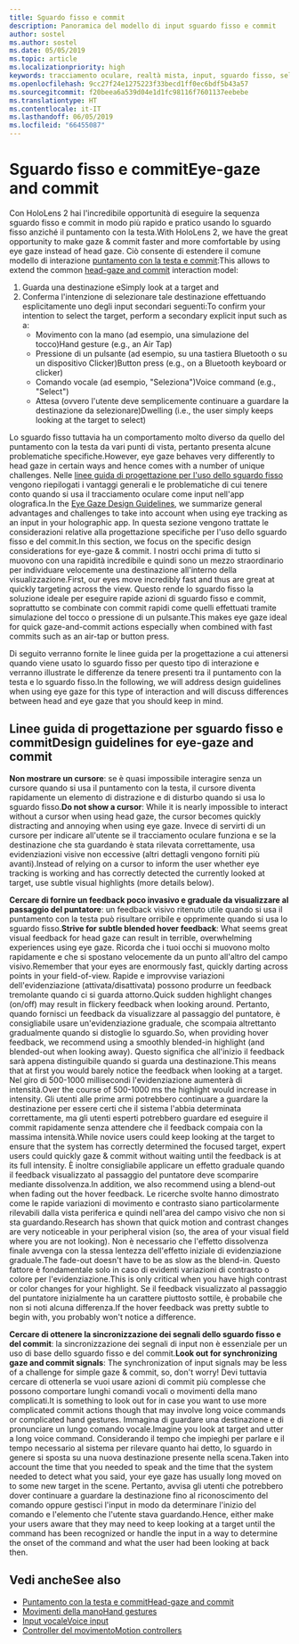 ```yaml
---
title: Sguardo fisso e commit
description: Panoramica del modello di input sguardo fisso e commit
author: sostel
ms.author: sostel
ms.date: 05/05/2019
ms.topic: article
ms.localizationpriority: high
keywords: tracciamento oculare, realtà mista, input, sguardo fisso, selezione oculare della destinazione, HoloLens 2, selezione con gli occhi
ms.openlocfilehash: 9cc27f24e1275223f33becd1ff0ec6bdf5b43a57
ms.sourcegitcommit: f20beea6a539d04e1d1fc98116f7601137eebebe
ms.translationtype: HT
ms.contentlocale: it-IT
ms.lasthandoff: 06/05/2019
ms.locfileid: "66455087"
---
```

# <a name="eye-gaze-and-commit"></a><span data-ttu-id="d17d9-104">Sguardo fisso e commit</span><span class="sxs-lookup"><span data-stu-id="d17d9-104">Eye-gaze and commit</span></span>
<span data-ttu-id="d17d9-105">Con HoloLens 2 hai l'incredibile opportunità di eseguire la sequenza sguardo fisso e commit in modo più rapido e pratico usando lo sguardo fisso anziché il puntamento con la testa.</span><span class="sxs-lookup"><span data-stu-id="d17d9-105">With HoloLens 2, we have the great opportunity to make gaze & commit faster and more comfortable by using eye gaze instead of head gaze.</span></span> <span data-ttu-id="d17d9-106">Ciò consente di estendere il comune modello di interazione [puntamento con la testa e commit](gaze-and-commit.md):</span><span class="sxs-lookup"><span data-stu-id="d17d9-106">This allows to extend the common [head-gaze and commit](gaze-and-commit.md) interaction model:</span></span> 
1. <span data-ttu-id="d17d9-107">Guarda una destinazione e</span><span class="sxs-lookup"><span data-stu-id="d17d9-107">Simply look at a target and</span></span> 
2. <span data-ttu-id="d17d9-108">Conferma l'intenzione di selezionare tale destinazione effettuando esplicitamente uno degli input secondari seguenti:</span><span class="sxs-lookup"><span data-stu-id="d17d9-108">To confirm your intention to select the target, perform a secondary explicit input such as a:</span></span>  
   - <span data-ttu-id="d17d9-109">Movimento con la mano (ad esempio, una simulazione del tocco)</span><span class="sxs-lookup"><span data-stu-id="d17d9-109">Hand gesture (e.g., an Air Tap)</span></span>
   - <span data-ttu-id="d17d9-110">Pressione di un pulsante (ad esempio, su una tastiera Bluetooth o su un dispositivo Clicker)</span><span class="sxs-lookup"><span data-stu-id="d17d9-110">Button press (e.g., on a Bluetooth keyboard or clicker)</span></span>
   - <span data-ttu-id="d17d9-111">Comando vocale (ad esempio, "Seleziona")</span><span class="sxs-lookup"><span data-stu-id="d17d9-111">Voice command (e.g., "Select")</span></span>
   - <span data-ttu-id="d17d9-112">Attesa (ovvero l'utente deve semplicemente continuare a guardare la destinazione da selezionare)</span><span class="sxs-lookup"><span data-stu-id="d17d9-112">Dwelling (i.e., the user simply keeps looking at the target to select)</span></span>

<span data-ttu-id="d17d9-113">Lo sguardo fisso tuttavia ha un comportamento molto diverso da quello del puntamento con la testa da vari punti di vista, pertanto presenta alcune problematiche specifiche.</span><span class="sxs-lookup"><span data-stu-id="d17d9-113">However, eye gaze behaves very differently to head gaze in certain ways and hence comes with a number of unique challenges.</span></span> <span data-ttu-id="d17d9-114">Nelle [linee guida di progettazione per l'uso dello sguardo fisso](eye-tracking.md) vengono riepilogati i vantaggi generali e le problematiche di cui tenere conto quando si usa il tracciamento oculare come input nell'app olografica.</span><span class="sxs-lookup"><span data-stu-id="d17d9-114">In the [Eye Gaze Design Guidelines](eye-tracking.md), we summarize general advantages and challenges to take into account when using eye tracking as an input in your holographic app.</span></span> <span data-ttu-id="d17d9-115">In questa sezione vengono trattate le considerazioni relative alla progettazione specifiche per l'uso dello sguardo fisso e del commit.</span><span class="sxs-lookup"><span data-stu-id="d17d9-115">In this section, we focus on the specific design considerations for eye-gaze & commit.</span></span>
<span data-ttu-id="d17d9-116">I nostri occhi prima di tutto si muovono con una rapidità incredibile e quindi sono un mezzo straordinario per individuare velocemente una destinazione all'interno della visualizzazione.</span><span class="sxs-lookup"><span data-stu-id="d17d9-116">First, our eyes move incredibly fast and thus are great at quickly targeting across the view.</span></span> <span data-ttu-id="d17d9-117">Questo rende lo sguardo fisso la soluzione ideale per eseguire rapide azioni di sguardo fisso e commit, soprattutto se combinate con commit rapidi come quelli effettuati tramite simulazione del tocco o pressione di un pulsante.</span><span class="sxs-lookup"><span data-stu-id="d17d9-117">This makes eye gaze ideal for quick gaze-and-commit actions especially when combined with fast commits such as an air-tap or button press.</span></span>
   
<span data-ttu-id="d17d9-118">Di seguito verranno fornite le linee guida per la progettazione a cui attenersi quando viene usato lo sguardo fisso per questo tipo di interazione e verranno illustrate le differenze da tenere presenti tra il puntamento con la testa e lo sguardo fisso.</span><span class="sxs-lookup"><span data-stu-id="d17d9-118">In the following, we will address design guidelines when using eye gaze for this type of interaction and will discuss differences between head and eye gaze that you should keep in mind.</span></span>

## <a name="design-guidelines-for-eye-gaze-and-commit"></a><span data-ttu-id="d17d9-119">Linee guida di progettazione per sguardo fisso e commit</span><span class="sxs-lookup"><span data-stu-id="d17d9-119">Design guidelines for eye-gaze and commit</span></span>

<span data-ttu-id="d17d9-120">**Non mostrare un cursore**: se è quasi impossibile interagire senza un cursore quando si usa il puntamento con la testa, il cursore diventa rapidamente un elemento di distrazione e di disturbo quando si usa lo sguardo fisso.</span><span class="sxs-lookup"><span data-stu-id="d17d9-120">**Do not show a cursor**: While it is nearly impossible to interact without a cursor when using head gaze, the cursor becomes quickly distracting and annoying when using eye gaze.</span></span> <span data-ttu-id="d17d9-121">Invece di servirti di un cursore per indicare all'utente se il tracciamento oculare funziona e se la destinazione che sta guardando è stata rilevata correttamente, usa evidenziazioni visive non eccessive (altri dettagli vengono forniti più avanti).</span><span class="sxs-lookup"><span data-stu-id="d17d9-121">Instead of relying on a cursor to inform the user whether eye tracking is working and has correctly detected the currently looked at target, use subtle visual highlights (more details below).</span></span>

<span data-ttu-id="d17d9-122">**Cercare di fornire un feedback poco invasivo e graduale da visualizzare al passaggio del puntatore**: un feedback visivo ritenuto utile quando si usa il puntamento con la testa può risultare orribile e opprimente quando si usa lo sguardo fisso.</span><span class="sxs-lookup"><span data-stu-id="d17d9-122">**Strive for subtle blended hover feedback**: What seems great visual feedback for head gaze can result in terrible, overwhelming experiences using eye gaze.</span></span> <span data-ttu-id="d17d9-123">Ricorda che i tuoi occhi si muovono molto rapidamente e che si spostano velocemente da un punto all'altro del campo visivo.</span><span class="sxs-lookup"><span data-stu-id="d17d9-123">Remember that your eyes are enormously fast, quickly darting across points in your field-of-view.</span></span> <span data-ttu-id="d17d9-124">Rapide e improvvise variazioni dell'evidenziazione (attivata/disattivata) possono produrre un feedback tremolante quando ci si guarda attorno.</span><span class="sxs-lookup"><span data-stu-id="d17d9-124">Quick sudden highlight changes (on/off) may result in flickery feedback when looking around.</span></span> <span data-ttu-id="d17d9-125">Pertanto, quando fornisci un feedback da visualizzare al passaggio del puntatore, è consigliabile usare un'evidenziazione graduale, che scompaia altrettanto gradualmente quando si distoglie lo sguardo.</span><span class="sxs-lookup"><span data-stu-id="d17d9-125">So, when providing hover feedback, we recommend using a smoothly blended-in highlight (and blended-out when looking away).</span></span> <span data-ttu-id="d17d9-126">Questo significa che all'inizio il feedback sarà appena distinguibile quando si guarda una destinazione.</span><span class="sxs-lookup"><span data-stu-id="d17d9-126">This means that at first you would barely notice the feedback when looking at a target.</span></span> <span data-ttu-id="d17d9-127">Nel giro di 500-1000 millisecondi l'evidenziazione aumenterà di intensità.</span><span class="sxs-lookup"><span data-stu-id="d17d9-127">Over the course of 500-1000 ms the highlight would increase in intensity.</span></span> <span data-ttu-id="d17d9-128">Gli utenti alle prime armi potrebbero continuare a guardare la destinazione per essere certi che il sistema l'abbia determinata correttamente, ma gli utenti esperti potrebbero guardare ed eseguire il commit rapidamente senza attendere che il feedback compaia con la massima intensità.</span><span class="sxs-lookup"><span data-stu-id="d17d9-128">While novice users could keep looking at the target to ensure that the system has correctly determined the focused target, expert users could quickly gaze & commit without waiting until the feedback is at its full intensity.</span></span> <span data-ttu-id="d17d9-129">È inoltre consigliabile applicare un effetto graduale quando il feedback visualizzato al passaggio del puntatore deve scomparire mediante dissolvenza.</span><span class="sxs-lookup"><span data-stu-id="d17d9-129">In addition, we also recommend using a blend-out when fading out the hover feedback.</span></span> <span data-ttu-id="d17d9-130">Le ricerche svolte hanno dimostrato come le rapide variazioni di movimento e contrasto siano particolarmente rilevabili dalla vista periferica e quindi nell'area del campo visivo che non si sta guardando.</span><span class="sxs-lookup"><span data-stu-id="d17d9-130">Research has shown that quick motion and contrast changes are very noticeable in your peripheral vision (so, the area of your visual field where you are not looking).</span></span> <span data-ttu-id="d17d9-131">Non è necessario che l'effetto dissolvenza finale avvenga con la stessa lentezza dell'effetto iniziale di evidenziazione graduale.</span><span class="sxs-lookup"><span data-stu-id="d17d9-131">The fade-out doesn't have to be as slow as the blend-in.</span></span> <span data-ttu-id="d17d9-132">Questo fattore è fondamentale solo in caso di evidenti variazioni di contrasto o colore per l'evidenziazione.</span><span class="sxs-lookup"><span data-stu-id="d17d9-132">This is only critical when you have high contrast or color changes for your highlight.</span></span> <span data-ttu-id="d17d9-133">Se il feedback visualizzato al passaggio del puntatore inizialmente ha un carattere piuttosto sottile, è probabile che non si noti alcuna differenza.</span><span class="sxs-lookup"><span data-stu-id="d17d9-133">If the hover feedback was pretty subtle to begin with, you probably won't notice a difference.</span></span>

<span data-ttu-id="d17d9-134">**Cercare di ottenere la sincronizzazione dei segnali dello sguardo fisso e del commit**: la sincronizzazione dei segnali di input non è essenziale per un uso di base dello sguardo fisso e del commit.</span><span class="sxs-lookup"><span data-stu-id="d17d9-134">**Look out for synchronizing gaze and commit signals**: The synchronization of input signals may be less of a challenge for simple gaze & commit, so, don't worry!</span></span> <span data-ttu-id="d17d9-135">Devi tuttavia cercare di ottenerla se vuoi usare azioni di commit più complesse che possono comportare lunghi comandi vocali o movimenti della mano complicati.</span><span class="sxs-lookup"><span data-stu-id="d17d9-135">It is something to look out for in case you want to use more complicated commit actions though that may involve long voice commands or complicated hand gestures.</span></span> <span data-ttu-id="d17d9-136">Immagina di guardare una destinazione e di pronunciare un lungo comando vocale.</span><span class="sxs-lookup"><span data-stu-id="d17d9-136">Imagine you look at target and utter a long voice command.</span></span> <span data-ttu-id="d17d9-137">Considerando il tempo che impieghi per parlare e il tempo necessario al sistema per rilevare quanto hai detto, lo sguardo in genere si sposta su una nuova destinazione presente nella scena.</span><span class="sxs-lookup"><span data-stu-id="d17d9-137">Taken into account the time that you needed to speak and the time that the system needed to detect what you said, your eye gaze has usually long moved on to some new target in the scene.</span></span> <span data-ttu-id="d17d9-138">Pertanto, avvisa gli utenti che potrebbero dover continuare a guardare la destinazione fino al riconoscimento del comando oppure gestisci l'input in modo da determinare l'inizio del comando e l'elemento che l'utente stava guardando.</span><span class="sxs-lookup"><span data-stu-id="d17d9-138">Hence, either make your users aware that they may need to keep looking at a target until the command has been recognized or handle the input in a way to determine the onset of the command and what the user had been looking at back then.</span></span>

## <a name="see-also"></a><span data-ttu-id="d17d9-139">Vedi anche</span><span class="sxs-lookup"><span data-stu-id="d17d9-139">See also</span></span>
* [<span data-ttu-id="d17d9-140">Puntamento con la testa e commit</span><span class="sxs-lookup"><span data-stu-id="d17d9-140">Head-gaze and commit</span></span>](gaze-and-commit.md)
* [<span data-ttu-id="d17d9-141">Movimenti della mano</span><span class="sxs-lookup"><span data-stu-id="d17d9-141">Hand gestures</span></span>](gestures.md)
* [<span data-ttu-id="d17d9-142">Input vocale</span><span class="sxs-lookup"><span data-stu-id="d17d9-142">Voice input</span></span>](voice-design.md)
* [<span data-ttu-id="d17d9-143">Controller del movimento</span><span class="sxs-lookup"><span data-stu-id="d17d9-143">Motion controllers</span></span>](motion-controllers.md)
